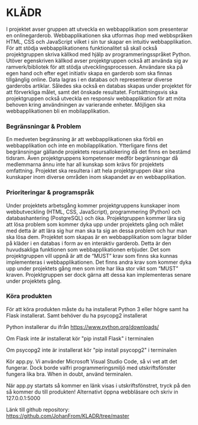 <h1>KLÄDR</h1>

I projektet avser gruppen att utveckla en webbapplikation som presenterar en onlinegarderob. Webbapplikationen ska utformas ihop med webbspråken HTML, CSS och JavaScript vilket i sin tur skapar en intuitiv webbapplikation. För att stödja webbapplikationens funktionalitet så skall också projektgruppen skriva källkod med hjälp av programmeringsspråket Python. Utöver egenskriven källkod avser projektgruppen också att använda sig av ramverk/bibliotek för att stödja utvecklingsprocessen. Användare ska på egen hand och efter eget initiativ skapa en garderob som ska finnas tillgänglig online. Data lagras i en databas och representerar diverse garderobs artiklar. Således ska också en databas skapas under projektet för att förverkliga målet, samt det önskade resultatet. Fortsättningsvis ska projektgruppen också utveckla en responsiv webbapplikation för att möta behoven kring användningen av varierande enheter. Möjligen ska webbapplikationen bli en mobilapplikation. 

<h3>Begränsningar & Problem</h3>
   
En medveten begränsning är att webbapplikationen ska förbli en webbapplikation och inte en mobilapplikation. Ytterligare finns det begränsningar gällande projektets resursallokering då det finns en bestämd tidsram. Även projektgruppens kompetenser medför begränsningar då medlemmarna ännu inte har all kunskap som krävs för projektets omfattning.
Projektet ska resultera i att hela projektgruppen ökar sina kunskaper inom diverse områden inom skapandet av en webbapplikation. 

<h3>Prioriteringar & programspråk</h3>

Under projektets arbetsgång kommer projektgruppens kunskaper inom webbutveckling (HTML, CSS, JavaScript), programmering (Python) och databashantering (PostgreSQL) och öka. Projektgruppen kommer lära sig att lösa problem som kommer dyka upp under projektets gång och målet med detta är att lära sig hur man ska ta sig an dessa problem och hur man ska lösa dem. 
Projektet som skapas är en webbapplikation som lagrar bilder på kläder i en databas i form av en interaktiv garderob. Detta är den huvudsakliga funktionen som webbapplikationen erbjuder. Det som projektgruppen vill uppnå är att de “MUST” krav som finns ska kunnas implementeras i webbapplikationen. Det finns andra krav som kommer dyka upp under projektets gång men som inte har lika stor vikt som “MUST” kraven. Projektgruppen ser dock gärna att dessa kan implementeras senare under projektets gång. 


<h3> Köra produkten </h3>

För att köra produkten måste du ha installerat Python 3 eller högre samt ha Flask installerat. 
Samt behöver du ha psycopg2 installerat

Python installerar du ifrån https://www.python.org/downloads/ 

Om Flask inte är installerat kör 
"pip install Flask"
i terminalen

Om psycopg2 inte är installerat kör
"pip install psycopg2"
i terminalen

Kör app.py. Vi använder Microsoft Visual Studio Code, så vi vet att det fungerar. Dock borde valfri programmeringsmiljö med utskriftsfönster fungera lika bra. When in doubt, använd terminalen. 

När app.py startats så kommer en länk visas i utskriftsfönstret, tryck på den så kommer du till produkten! Alternativt öppna webbläsare och skriv in 127.0.0.1:5000

Länk till github repository: https://github.com/JohanFrom/KLADR/tree/master
